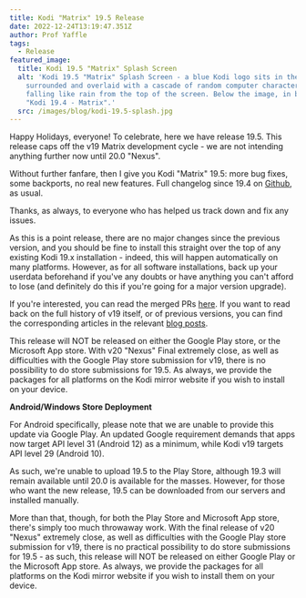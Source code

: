 ```yaml
---
title: Kodi "Matrix" 19.5 Release
date: 2022-12-24T13:19:47.351Z
author: Prof Yaffle
tags:
  - Release
featured_image:
  title: Kodi 19.5 "Matrix" Splash Screen
  alt: 'Kodi 19.5 "Matrix" Splash Screen - a blue Kodi logo sits in the centre,
    surrounded and overlaid with a cascade of random computer characters,
    falling like rain from the top of the screen. Below the image, in blue text:
    "Kodi 19.4 - Matrix".'
  src: /images/blog/kodi-19.5-splash.jpg
---
```

Happy Holidays, everyone! To celebrate, here we have release 19.5. This release caps off the v19 Matrix development cycle - we are not intending anything further now until 20.0 "Nexus".

Without further fanfare, then I give you Kodi "Matrix" 19.5: more bug fixes, some backports, no real new features. Full changelog since 19.4 on [Github](https://github.com/xbmc/xbmc/compare/19.4-Matrix...19.5-Matrix), as usual.

Thanks, as always, to everyone who has helped us track down and fix any issues.

As this is a point release, there are no major changes since the previous version, and you should be fine to install this straight over the top of any existing Kodi 19.x installation - indeed, this will happen automatically on many platforms. However, as for all software installations, back up your userdata beforehand if you've any doubts or have anything you can't afford to lose (and definitely do this if you're going for a major version upgrade).

If you're interested, you can read the merged PRs [here](https://github.com/xbmc/xbmc/pulls?q=is%3Apr+sort%3Aupdated-desc+milestone%3A%22Matrix+19.5%22+label%3A%22v19+Matrix%22+). If you want to read back on the full history of v19 itself, or of previous versions, you can find the corresponding articles in the relevant [blog posts](https://kodi.tv/blog/tag/release).

This release will NOT be released on either the Google Play store, or the Microsoft App store. With v20 "Nexus" Final extremely close, as well as difficulties with the Google Play store submission for v19, there is no possibility to do store submissions for 19.5. As always, we provide the packages for all platforms on the Kodi mirror website if you wish to install on your device.

**Android/Windows Store Deployment**

For Android specifically, please note that we are unable to provide this update via Google Play. An updated Google requirement demands that apps now target API level 31 (Android 12) as a minimum, while Kodi v19 targets API level 29 (Android 10). 

As such, we're unable to upload 19.5 to the Play Store, although 19.3 will remain available until 20.0 is available for the masses. However, for those who want the new release, 19.5 can be downloaded from our servers and installed manually.

More than that, though, for both the Play Store and Microsoft App store, there's simply too much throwaway work. With the final release of v20 "Nexus" extremely close, as well as difficulties with the Google Play store submission for v19, there is no practical possibility to do store submissions for 19.5 - as such, this release will NOT be released on either Google Play or the Microsoft App store. As always, we provide the packages for all platforms on the Kodi mirror website if you wish to install them on your device.